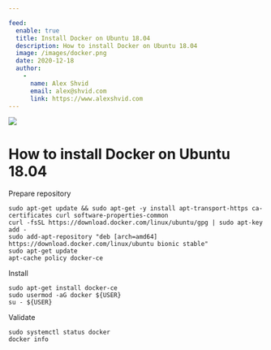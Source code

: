 ```yaml
---

feed:
  enable: true
  title: Install Docker on Ubuntu 18.04
  description: How to install Docker on Ubuntu 18.04
  image: /images/docker.png
  date: 2020-12-18
  author:
    -
      name: Alex Shvid
      email: alex@shvid.com
      link: https://www.alexshvid.com
---
```


![](/images/docker.png)

# How to install Docker on Ubuntu 18.04

Prepare repository
```
sudo apt-get update && sudo apt-get -y install apt-transport-https ca-certificates curl software-properties-common
curl -fsSL https://download.docker.com/linux/ubuntu/gpg | sudo apt-key add -
sudo add-apt-repository "deb [arch=amd64] https://download.docker.com/linux/ubuntu bionic stable"
sudo apt-get update
apt-cache policy docker-ce
```

Install
```
sudo apt-get install docker-ce
sudo usermod -aG docker ${USER}
su - ${USER}
```

Validate
```
sudo systemctl status docker
docker info
```
